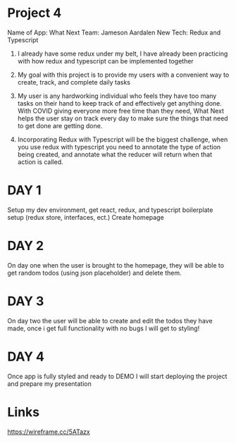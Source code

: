 # Project 4
Name of App: What Next
Team: Jameson Aardalen
New Tech: Redux and Typescript

1. I already have some redux under my belt, I have already been practicing with how
redux and typescript can be implemented together

2. My goal with this project is to provide my users with a convenient way to create, track, and complete daily tasks

3. My user is any hardworking individual who feels they have too many tasks on their hand to keep track of and effectively get anything done. With COVID giving everyone more free time than they need, What Next helps the user stay on track every day to make sure the things that need to get done are getting done.

4. Incorporating Redux with Typescript will be the biggest challenge, when you use redux with typescript you need to annotate the type of action being created, and annotate what the reducer will return when that action is called.

# DAY 1
Setup my dev environment, get react, redux, and typescript boilerplate setup (redux store, interfaces, ect.) Create homepage

# DAY 2
On day one when the user is brought to the homepage, they will be able to get random todos (using json placeholder) and delete them.

# DAY 3
On day two the user will be able to create and edit the todos they have made, once i get full functionality with no bugs I will get to styling!

# DAY 4
Once app is fully styled and ready to DEMO I will start deploying the project and prepare my presentation

# Links
https://wireframe.cc/5ATazx
